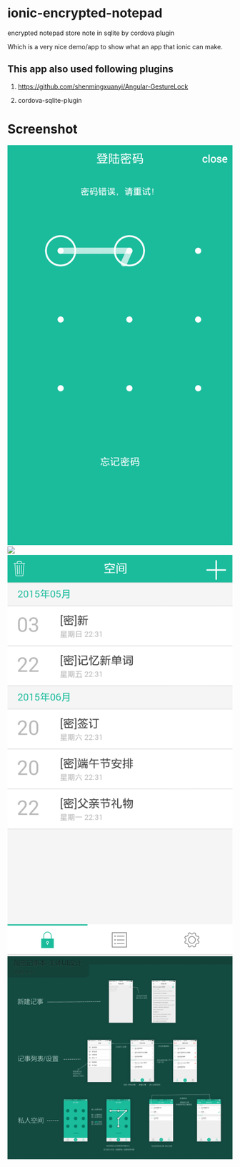 # ionic-encrypted-notepad
encrypted notepad store note in sqlite by cordova plugin

Which is a very nice demo/app to show what an app that ionic can make.

## This app also used following plugins ##

  1. https://github.com/shenmingxuanyi/Angular-GestureLock
  
  2. cordova-sqlite-plugin
  
# Screenshot #
  ![](https://github.com/garyganyang/ionic-encrypted-notepad/blob/master/page0.png)
  ![](https://github.com/garyganyang/ionic-encrypted-notepad/blob/master/page1.png)
  ![](https://github.com/garyganyang/ionic-encrypted-notepad/blob/master/page2.png)
  ![](https://github.com/garyganyang/ionic-encrypted-notepad/blob/master/page4.png)
